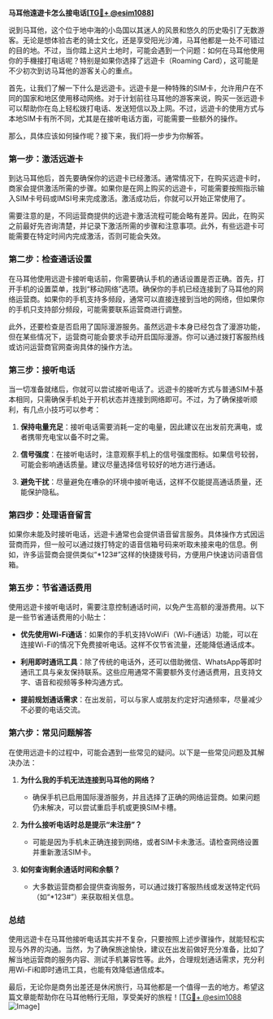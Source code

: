 **马耳他遠遊卡怎么接电话[[TG💪+ @esim1088](https://t.me/s/esim1088)]**

说到马耳他，这个位于地中海的小岛国以其迷人的风景和悠久的历史吸引了无数游客。无论是想体验古老的骑士文化，还是享受阳光沙滩，马耳他都是一处不可错过的目的地。不过，当你踏上这片土地时，可能会遇到一个问题：如何在马耳他使用你的手機接打电话呢？特别是如果你选择了远遊卡（Roaming Card），这可能是不少初次到访马耳他的游客关心的重点。

首先，让我们了解一下什么是远遊卡。远遊卡是一种特殊的SIM卡，允许用户在不同的国家和地区使用移动网络。对于计划前往马耳他的游客来说，购买一张远遊卡可以帮助你在岛上轻松拨打电话、发送短信以及上网。不过，远遊卡的使用方式与本地SIM卡有所不同，尤其是在接听电话方面，可能需要一些额外的操作。

那么，具体应该如何操作呢？接下来，我们将一步步为你解答。

### **第一步：激活远遊卡**

到达马耳他后，首先要确保你的远遊卡已经激活。通常情况下，在购买远遊卡时，商家会提供激活所需的步骤。如果你是在网上购买的远遊卡，可能需要按照指示输入SIM卡号码或IMSI号来完成激活。激活成功后，你就可以开始正常使用了。

需要注意的是，不同运营商提供的远遊卡激活流程可能会略有差异。因此，在购买之前最好先咨询清楚，并记录下激活所需的步骤和注意事项。此外，有些远遊卡可能需要在特定时间内完成激活，否则可能会失效。

### **第二步：检查通话设置**

在马耳他使用远遊卡接听电话前，你需要确认手机的通话设置是否正确。首先，打开手机的设置菜单，找到“移动网络”选项。确保你的手机已经连接到了马耳他的网络运营商。如果你的手机支持多频段，通常可以直接连接到当地的网络，但如果你的手机只支持部分频段，可能需要联系运营商进行调整。

此外，还要检查是否启用了国际漫游服务。虽然远遊卡本身已经包含了漫游功能，但在某些情况下，运营商可能会要求手动开启国际漫游。你可以通过拨打客服热线或访问运营商官网查询具体的操作方法。

### **第三步：接听电话**

当一切准备就绪后，你就可以尝试接听电话了。远遊卡的接听方式与普通SIM卡基本相同，只需确保手机处于开机状态并连接到网络即可。不过，为了确保接听顺利，有几点小技巧可以参考：

1. **保持电量充足**：接听电话需要消耗一定的电量，因此建议在出发前充满电，或者携带充电宝以备不时之需。
   
2. **信号强度**：在接听电话时，注意观察手机上的信号强度图标。如果信号较弱，可能会影响通话质量。建议尽量选择信号较好的地方进行通话。

3. **避免干扰**：尽量避免在嘈杂的环境中接听电话，这样不仅能提高通话质量，还能保护隐私。

### **第四步：处理语音留言**

如果你未能及时接听电话，远遊卡通常也会提供语音留言服务。具体操作方式因运营商而异，但一般可以通过拨打特定的语音信箱号码来听取未接来电的信息。例如，许多运营商会提供类似“*123#”这样的快捷拨号码，方便用户快速访问语音信箱。

### **第五步：节省通话费用**

使用远遊卡接听电话时，需要注意控制通话时间，以免产生高额的漫游费用。以下是一些节省通话费用的小贴士：

- **优先使用Wi-Fi通话**：如果你的手机支持VoWiFi（Wi-Fi通话）功能，可以在连接Wi-Fi的情况下免费接听电话。这样不仅节省流量，还能降低通话成本。
  
- **利用即时通讯工具**：除了传统的电话外，还可以借助微信、WhatsApp等即时通讯工具与亲友保持联系。这些应用通常不需要额外支付通话费用，且支持文字、语音和视频等多种沟通方式。

- **提前规划通话需求**：在出发前，可以与家人或朋友约定好沟通频率，尽量减少不必要的电话交流。

### **第六步：常见问题解答**

在使用远遊卡的过程中，可能会遇到一些常见的疑问。以下是一些常见问题及其解决办法：

1. **为什么我的手机无法连接到马耳他的网络？**
   - 确保手机已启用国际漫游服务，并且选择了正确的网络运营商。如果问题仍未解决，可以尝试重启手机或更换SIM卡槽。

2. **为什么接听电话时总是提示“未注册”？**
   - 可能是因为手机未正确连接到网络，或者SIM卡未激活。请检查网络设置并重新激活SIM卡。

3. **如何查询剩余通话时间和余额？**
   - 大多数运营商都会提供查询服务，可以通过拨打客服热线或发送特定代码（如“*123#”）来获取相关信息。

### **总结**

使用远遊卡在马耳他接听电话其实并不复杂，只要按照上述步骤操作，就能轻松实现与外界的沟通。当然，为了确保旅途愉快，建议在出发前做好充分准备，比如了解当地运营商的服务内容、测试手机兼容性等。此外，合理规划通话需求，充分利用Wi-Fi和即时通讯工具，也能有效降低通信成本。

最后，无论你是商务出差还是休闲旅行，马耳他都是一个值得一去的地方。希望这篇文章能帮助你在马耳他畅行无阻，享受美好的旅程！[[TG💪+ @esim1088](https://t.me/s/esim1088) ![Image](https://i.postimg.cc/4NQfJmqS/Snipaste-2025-05-13-00-14-12.png)]